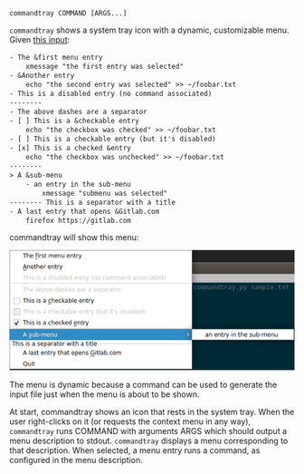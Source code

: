 
```
commandtray COMMAND [ARGS...]
```

`commandtray` shows a system tray icon with a dynamic, customizable menu.
Given [this input](sample1.menu):
```
- The &first menu entry
    xmessage "the first entry was selected"
- &Another entry
    echo "the second entry was selected" >> ~/foobar.txt
- This is a disabled entry (no command associated)
--------
- The above dashes are a separator
- [ ] This is a &checkable entry
    echo "the checkbox was checked" >> ~/foobar.txt
- [ ] This is a checkable entry (but it's disabled)
- [x] This is a checked &entry
    echo "the checkbox was unchecked" >> ~/foobar.txt
--------
> A &sub-menu
    - an entry in the sub-menu
        xmessage "submenu was selected"
-------- This is a separator with a title
- A last entry that opens &Gitlab.com
    firefox https://gitlab.com
```

commandtray will show this menu:

![sample menu 1](sample1.png)

The menu is dynamic because a command can be used to generate the input file just when the menu is about to be shown.

At start, commandtray shows an icon that rests in the system tray.
When the user right-clicks on it (or requests the context menu in any way), `commandtray` runs COMMAND with arguments ARGS which should output a menu description to stdout.
`commandtray` displays a menu corresponding to that description.
When selected, a menu entry runs a command, as configured in the menu description.

